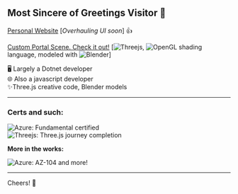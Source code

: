 ## Most Sincere of Greetings Visitor 👋

[Personal Website](https://joedark.codes/) [<em>Overhauling UI soon</em>] 👍

[Custom Portal Scene. Check it out!](https://joedark.github.io/39-adding-details-to-the-scene/)  [![Threejs](https://img.shields.io/badge/threejs-black?style=for-the-badge&logo=three.js&logoColor=white), 
![OpenGL](https://img.shields.io/badge/OpenGL-%23FFFFFF.svg?style=for-the-badge&logo=opengl) shading language, modeled with
![Blender](https://img.shields.io/badge/blender-%23F5792A.svg?style=for-the-badge&logo=blender&logoColor=white)]

🖥 Largely a Dotnet developer<br>
🌐 Also a javascript developer<br>
✨Three.js creative code, Blender models<br>

---
### Certs and such:

![Azure](https://img.shields.io/badge/azure-%230072C6.svg?style=for-the-badge&logo=microsoftazure&logoColor=white): Fundamental certified <br>
![Threejs](https://img.shields.io/badge/threejs-black?style=for-the-badge&logo=three.js&logoColor=white): Three.js journey completion <br>

<strong>More in the works:</strong> <br>

![Azure](https://img.shields.io/badge/azure-%230072C6.svg?style=for-the-badge&logo=microsoftazure&logoColor=white): AZ-104 and more!

---

Cheers! 🤠
